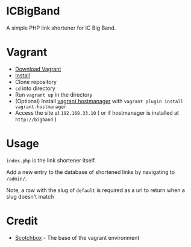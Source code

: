 # ICBigBand
A simple PHP link shortener for IC Big Band.

# Vagrant
- [Download Vagrant](https://www.vagrantup.com/)
- [Install](https://docs.vagrantup.com/v2/installation/index.html)
- Clone repository
- `cd` into directory
- Run `vagrant up` in the directory
- (Optional) Install [vagrant hostmanager](https://github.com/smdahlen/vagrant-hostmanager) with `vagrant plugin install vagrant-hostmanager`
- Access the site at `192.168.33.10` ( or if hostmanager is installed at `http://bigband` )

# Usage
`index.php` is the link shortener itself. 

Add a new entry to the database of shortened links by navigating to `/admin/`.

Note, a row with the slug of `default` is required as a url to return when a slug doesn't match

# Credit
- [Scotchbox](https://box.scotch.io/) - The base of the vagrant environment
